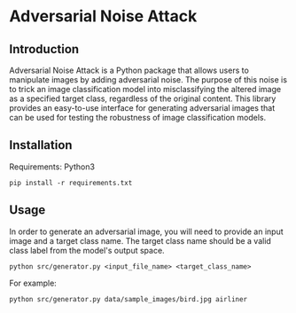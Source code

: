 # Adversarial Noise Attack
## Introduction
Adversarial Noise Attack is a Python package that allows users to manipulate images by adding adversarial noise. 
The purpose of this noise is to trick an image classification model into misclassifying the altered image as a specified 
target class, regardless of the original content. This library provides an easy-to-use interface for generating adversarial 
images that can be used for testing the robustness of image classification models.


## Installation
Requirements: Python3

```
pip install -r requirements.txt
```

## Usage
In order to generate an adversarial image, you will need to provide an input image and a target class name. The target class name
should be a valid class label from the model's output space.

```shell
python src/generator.py <input_file_name> <target_class_name>
```

For example:
```shell
python src/generator.py data/sample_images/bird.jpg airliner
```

